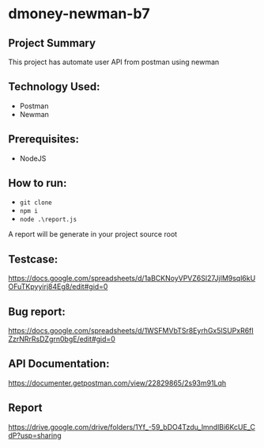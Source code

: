 # dmoney-newman-b7

## Project Summary
This project has automate user API from postman using newman

## Technology Used:
- Postman
- Newman

## Prerequisites:
- NodeJS

## How to run:
- ``` git clone ```
- ``` npm i ```
- ``` node .\report.js ```

A report will be generate in your project source root

## Testcase:
https://docs.google.com/spreadsheets/d/1aBCKNoyVPVZ6Sl27JjIM9sql6kUOFuTKpyyirj84Eg8/edit#gid=0

## Bug report:
https://docs.google.com/spreadsheets/d/1WSFMVbTSr8EyrhGx5lSUPxR6fIZzrNRrRsDZgrn0bgE/edit#gid=0

## API Documentation: 
https://documenter.getpostman.com/view/22829865/2s93m91Lqh

## Report
https://drive.google.com/drive/folders/1Yf_-59_bDO4Tzdu_lmndlBi6KcUE_CdP?usp=sharing
